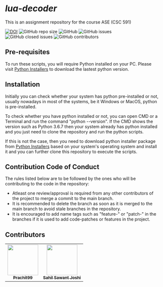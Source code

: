 # ___lua-decoder___
This is an assignment repository for the course ASE (CSC 591)


[![DOI](https://zenodo.org/badge/589028280.svg)](https://zenodo.org/badge/latestdoi/589028280)
![GitHub repo size](https://img.shields.io/github/repo-size/Prachit99/lua-decoder)
![GitHub](https://img.shields.io/github/license/Prachit99/lua-decoder)
![GitHub issues](https://img.shields.io/github/issues/Prachit99/lua-decoder)
![GitHub closed issues](https://img.shields.io/github/issues-closed/Prachit99/lua-decoder)
![GitHub contributors](https://img.shields.io/github/contributors/Prachit99/lua-decoder)

## Pre-requisites
To run these scripts, you will require Python installed on your PC. Please visit [Python Installers](https://www.python.org/downloads/) to download the lastest python version.

## Installation
Initially you can check whether your system has python pre-installed or not, usually nowadays in most of the systems, be it Windows or MacOS, python is pre-installed. 

To check whether you have python installed or not, you can open CMD or a Terminal and run the command "python --version". If the CMD shows the version such as Python 3.6.7 then your system already has python installed and you just need to clone the repository and run the python scripts. 

If this is not the case, then you need to download python installer package from [Python Installers](https://www.python.org/downloads/) based on your system's operating system and install it and you can further clone this repository to execute the scripts.


## Contribution Code of Conduct

The rules listed below are to be followed by the ones who will be contributing to the code in the repository:

  - Atleast one review/approval is required from any other contributors of the project to merge a commit to the main branch.
  - It is recommended to delete the branch as soon as it is merged to the main branch to avoid stale branches in the repository.
  - It is encouraged to add name tags such as "feature-" or "patch-" in the branches if it is used to add code-patches or features in the project.


## Contributors 

<table>
  <tr>
    <td align="center"><a href="https://github.com/Prachit99"><img src="https://avatars.githubusercontent.com/Prachit99" width="100px;" alt=""/><br /><sub><b>Prachit99</b></sub></a></td>
    <td align="center"><a href="https://github.com/Darkspur"><img src="https://avatars.githubusercontent.com/Darkspur" width="100px;" alt=""/><br /><sub><b>Sahil Sawant Joshi</b></sub></a><br /></td>
  </tr>
</table>
